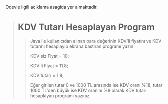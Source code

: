 Odevle ilgili aciklama asagida yer almaktadir.

> # KDV Tutarı Hesaplayan Program
> >
> > Java ile kullanıcıdan alınan para değerinin KDV'li fiyatını ve KDV tutarını hesaplayıp ekrana bastıran programı yazın.
> >
> > KDV'siz Fiyat = 10;
> > 
> > KDV'li Fiyat = 11.8;
> > 
> > KDV tutarı = 1.8;
> > 
> > Eğer girilen tutar 0 ve 1000 TL arasında ise KDV oranı %18, tutar 1000 TL'den büyük ise KDV oranını %8 olarak KDV tutarı hesaplayan programı yazınız.
